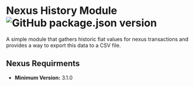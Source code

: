 # Nexus History Module ![GitHub package.json version](https://img.shields.io/github/package-json/v/KenCorma/nexus-interface-history-module)

A simple module that gathers historic fiat values for nexus transactions and provides a way to export this data to a CSV file.

## Nexus Requirments

- **Minimum Version:** 3.1.0
